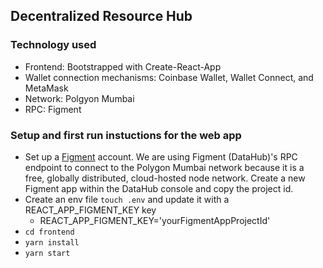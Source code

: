 ## Decentralized Resource Hub

### Technology used

- Frontend: Bootstrapped with Create-React-App
- Wallet connection mechanisms: Coinbase Wallet, Wallet Connect, and MetaMask
- Network: Polgyon Mumbai
- RPC: Figment

### Setup and first run instuctions for the web app

- Set up a [Figment](https://datahub.figment.io/) account. We are using Figment (DataHub)'s RPC endpoint to connect to the Polygon Mumbai network because it is a free, globally distributed, cloud-hosted node network. Create a new Figment app within the DataHub console and copy the project id.
- Create an env file `touch .env` and update it with a REACT_APP_FIGMENT_KEY key
  - REACT_APP_FIGMENT_KEY='yourFigmentAppProjectId'
- `cd frontend`
- `yarn install`
- `yarn start`
